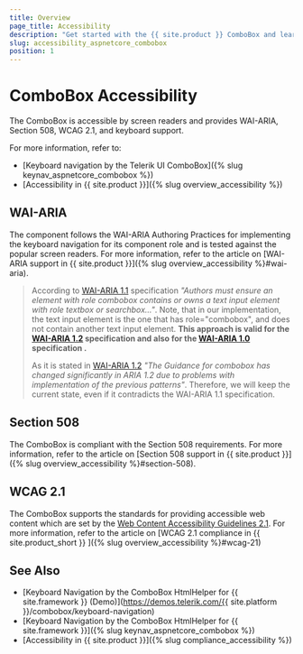 ```yaml
---
title: Overview
page_title: Accessibility
description: "Get started with the {{ site.product }} ComboBox and learn about its accessibility support for WAI-ARIA, Section 508, and WCAG 2.1."
slug: accessibility_aspnetcore_combobox
position: 1
---
```


# ComboBox Accessibility

The ComboBox is accessible by screen readers and provides WAI-ARIA, Section 508, WCAG 2.1, and keyboard support.

For more information, refer to:
* [Keyboard navigation by the Telerik UI ComboBox]({% slug keynav_aspnetcore_combobox %})
* [Accessibility in {{ site.product }}]({% slug overview_accessibility %})

## WAI-ARIA

The component follows the WAI-ARIA Authoring Practices for implementing the keyboard navigation for its component role and is tested against the popular screen readers. For more information, refer to the article on [WAI-ARIA support in {{ site.product }}]({% slug overview_accessibility %}#wai-aria).

> According to [WAI-ARIA 1.1](https://www.w3.org/TR/wai-aria/#combobox) specification *"Authors must ensure an element with role combobox contains or owns a text input element with role textbox or searchbox..."*. Note, that in our implementation, the text input element is the one that has role="combobox", and does not contain another text input element. **This approach is valid for the [WAI-ARIA 1.2](https://www.w3.org/TR/wai-aria-1.2/#combobox) specification and also for the [WAI-ARIA 1.0](https://www.w3.org/TR/wai-aria/#combobox) specification .**
>
> As it is stated in [WAI-ARIA 1.2](https://www.w3.org/TR/wai-aria-1.2/#combobox) *"The Guidance for combobox has changed significantly in ARIA 1.2 due to problems with implementation of the previous patterns"*. Therefore, we will keep the current state, even if it contradicts the WAI-ARIA 1.1 specification.

## Section 508

The ComboBox is compliant with the Section 508 requirements. For more information, refer to the article on [Section 508 support in {{ site.product }}]({% slug overview_accessibility %}#section-508).

## WCAG 2.1

The ComboBox supports the standards for providing accessible web content which are set by the [Web Content Accessibility Guidelines 2.1](https://www.w3.org/TR/WCAG/). For more information, refer to the article on [WCAG 2.1 compliance in {{ site.product_short }} ]({% slug overview_accessibility %}#wcag-21)

## See Also

* [Keyboard Navigation by the ComboBox HtmlHelper for {{ site.framework }} (Demo)](https://demos.telerik.com/{{ site.platform }}/combobox/keyboard-navigation)
* [Keyboard Navigation by the ComboBox HtmlHelper for {{ site.framework }}]({% slug keynav_aspnetcore_combobox %})
* [Accessibility in {{ site.product }}]({% slug compliance_accessibility %})
